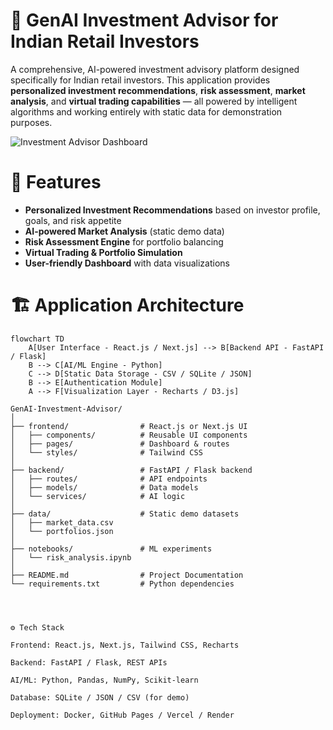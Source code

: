 # 🚀 GenAI Investment Advisor for Indian Retail Investors  

A comprehensive, AI-powered investment advisory platform designed specifically for Indian retail investors. This application provides **personalized investment recommendations**, **risk assessment**, **market analysis**, and **virtual trading capabilities** — all powered by intelligent algorithms and working entirely with static data for demonstration purposes.  

![Investment Advisor Dashboard](https://images.unsplash.com/photo-1611974789855-9c2a0a2a4a93?ixlib=rb-4.0.3&auto=format&fit=crop&w=1200&q=80)  

# 📌 Features  
- **Personalized Investment Recommendations** based on investor profile, goals, and risk appetite  
- **AI-powered Market Analysis** (static demo data)  
- **Risk Assessment Engine** for portfolio balancing  
- **Virtual Trading & Portfolio Simulation**  
- **User-friendly Dashboard** with data visualizations  

# 🏗️ Application Architecture  
```mermaid
flowchart TD
    A[User Interface - React.js / Next.js] --> B[Backend API - FastAPI / Flask]
    B --> C[AI/ML Engine - Python]
    C --> D[Static Data Storage - CSV / SQLite / JSON]
    B --> E[Authentication Module]
    A --> F[Visualization Layer - Recharts / D3.js]

GenAI-Investment-Advisor/
│
├── frontend/                # React.js or Next.js UI
│   ├── components/          # Reusable UI components
│   ├── pages/               # Dashboard & routes
│   └── styles/              # Tailwind CSS
│
├── backend/                 # FastAPI / Flask backend
│   ├── routes/              # API endpoints
│   ├── models/              # Data models
│   └── services/            # AI logic
│
├── data/                    # Static demo datasets
│   ├── market_data.csv
│   └── portfolios.json
│
├── notebooks/               # ML experiments
│   └── risk_analysis.ipynb
│
├── README.md                # Project Documentation
└── requirements.txt         # Python dependencies




⚙️ Tech Stack

Frontend: React.js, Next.js, Tailwind CSS, Recharts

Backend: FastAPI / Flask, REST APIs

AI/ML: Python, Pandas, NumPy, Scikit-learn

Database: SQLite / JSON / CSV (for demo)

Deployment: Docker, GitHub Pages / Vercel / Render
